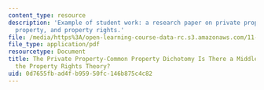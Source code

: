 ```yaml
---
content_type: resource
description: 'Example of student work: a research paper on private property, common
  property, and property rights.'
file: /media/https%3A/open-learning-course-data-rc.s3.amazonaws.com/11-467j-property-rights-in-transition-spring-2005/0d7655fbad4fb95950fc146b875c4c82_gv_11467finlpapr.pdf
file_type: application/pdf
resourcetype: Document
title: The Private Property-Common Property Dichotomy Is There a Middle Ground in
  the Property Rights Theory?
uid: 0d7655fb-ad4f-b959-50fc-146b875c4c82
---
```

